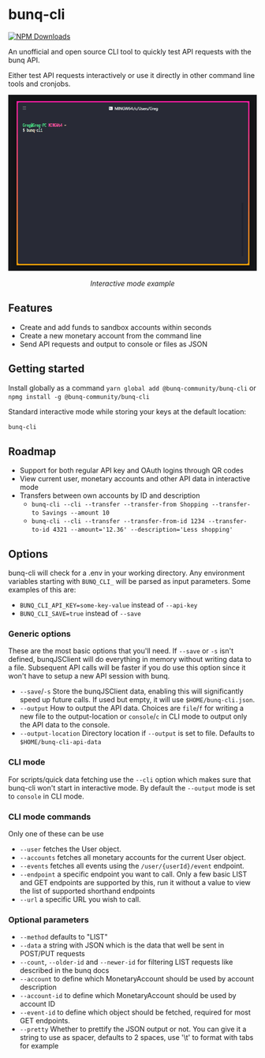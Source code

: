 # bunq-cli
[![NPM Downloads](https://img.shields.io/npm/dt/@bunq-community/bunq-cli.svg)](https://www.npmjs.com/package/@bunq-community/bunq-cli)

An unofficial and open source CLI tool to quickly test API requests with the bunq API.

Either test API requests interactively or use it directly in other command line tools and cronjobs.

<p align="center">
    <img src="./assets/bunq-cli-2.gif" alt="Example usage gif" />
</p>
<p align="center"><i>Interactive mode example</i></p>

## Features

 - Create and add funds to sandbox accounts within seconds
 - Create a new monetary account from the command line
 - Send API requests and output to console or files as JSON

## Getting started
Install globally as a command `yarn global add @bunq-community/bunq-cli` or `npmg install -g @bunq-community/bunq-cli`

Standard interactive mode while storing your keys at the default location:
```bash
bunq-cli
```

## Roadmap
 - Support for both regular API key and OAuth logins through QR codes
 - View current user, monetary accounts and other API data in interactive mode
 - Transfers between own accounts by ID and description
    - `bunq-cli --cli --transfer --transfer-from Shopping --transfer-to Savings --amount 10`
    - `bunq-cli --cli --transfer --transfer-from-id 1234 --transfer-to-id 4321 --amount='12.36' --description='Less shopping'`

## Options
bunq-cli will check for a .env in your working directory. Any environment variables starting with `BUNQ_CLI_` will be parsed as input parameters. Some examples of this are:

  - `BUNQ_CLI_API_KEY=some-key-value` instead of `--api-key`
  - `BUNQ_CLI_SAVE=true` instead of `--save`

### Generic options
These are the most basic options that you'll need. If `--save` or `-s` isn't defined, bunqJSClient will do everything in memory without writing data to a file. Subsequent API calls will be faster if you do use this option since it won't have to setup a new API session with bunq.

 - `--save`/`-s` Store the bunqJSClient data, enabling this will significantly speed up future calls. If used but empty, it will use `$HOME/bunq-cli.json`.
 - `--output` How to output the API data. Choices are `file`/`f` for writing a new file to the output-location or `console`/`c` in CLI mode to output only the API data to the console.
 - `--output-location` Directory location if `--output` is set to file. Defaults to `$HOME/bunq-cli-api-data`

### CLI mode
For scripts/quick data fetching use the `--cli` option which makes sure that bunq-cli won't start in interactive mode. By default the `--output` mode is set to `console` in CLI mode.

### CLI mode  commands
Only one of these can be use

 - `--user` fetches the User object.
 - `--accounts` fetches all monetary accounts for the current User object.
 - `--events` fetches all events using the `/user/{userId}/event` endpoint.
 - `--endpoint` a specific endpoint you want to call. Only a few basic LIST and GET endpoints are supported by this, run it without a value to view the list of supported shorthand endpoints
 - `--url` a specific URL you wish to call.
 
### Optional parameters 

 - `--method` defaults to "LIST"
 - `--data` a string with JSON which is the data that well be sent in POST/PUT requests
 - `--count`, `--older-id` and `--newer-id` for filtering LIST requests like described in the bunq docs
 - `--account` to define which MonetaryAccount should be used by account description
 - `--account-id` to define which MonetaryAccount should be used by account ID
 - `--event-id` to define which object should be fetched, required for most GET endpoints.
 - `--pretty` Whether to prettify the JSON output or not. You can give it a string to use as spacer, defaults to 2 spaces, use '\t' to format with tabs for example
